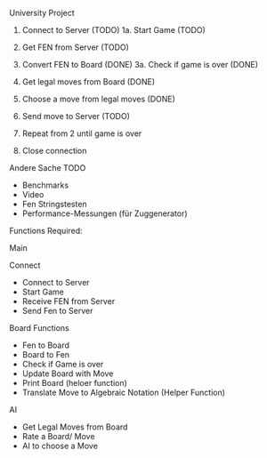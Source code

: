 University Project



1. Connect to Server  (TODO)
1a. Start Game (TODO)
2. Get FEN from Server (TODO)

3. Convert FEN to Board (DONE)
3a. Check if game is over (DONE)


4. Get legal moves from Board (DONE)
5. Choose a move from legal moves (DONE)
6. Send move to Server (TODO)
7. Repeat from 2 until game is over
8. Close connection


Andere Sache TODO
- Benchmarks 
- Video
- Fen Stringstesten
- Performance-Messungen (für Zuggenerator)



Functions Required:

Main


Connect
- Connect to Server
- Start Game
- Receive FEN from Server
- Send Fen to Server


Board Functions
- Fen to Board
- Board to Fen
- Check if Game is over
- Update Board with Move
- Print Board (heloer function)
- Translate Move to Algebraic Notation (Helper Function)

AI
- Get Legal Moves from Board
- Rate a Board/ Move 
- AI to choose a Move



